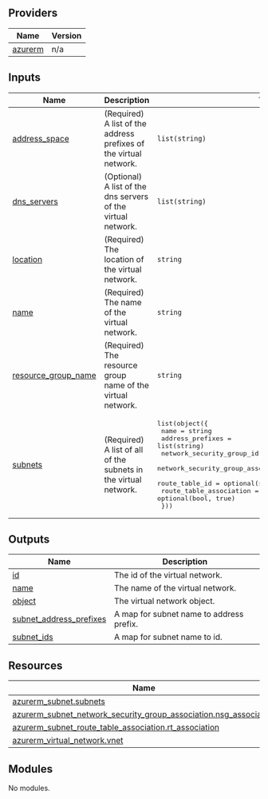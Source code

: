<!-- BEGIN_TF_DOCS -->

## Providers

| Name | Version |
|------|---------|
| <a name="provider_azurerm"></a> [azurerm](#provider\_azurerm) | n/a |

## Inputs

| Name | Description | Type | Default | Required |
|------|-------------|------|---------|:--------:|
| <a name="input_address_space"></a> [address\_space](#input\_address\_space) | (Required) A list of the address prefixes of the virtual network. | `list(string)` | n/a | yes |
| <a name="input_dns_servers"></a> [dns\_servers](#input\_dns\_servers) | (Optional) A list of the dns servers of the virtual network. | `list(string)` | `[]` | no |
| <a name="input_location"></a> [location](#input\_location) | (Required) The location of the virtual network. | `string` | n/a | yes |
| <a name="input_name"></a> [name](#input\_name) | (Required) The name of the virtual network. | `string` | n/a | yes |
| <a name="input_resource_group_name"></a> [resource\_group\_name](#input\_resource\_group\_name) | (Required) The resource group name of the virtual network. | `string` | n/a | yes |
| <a name="input_subnets"></a> [subnets](#input\_subnets) | (Required) A list of all of the subnets in the virtual network. | <pre>list(object({<br>    name                               = string<br>    address_prefixes                   = list(string)<br>    network_security_group_id          = optional(string)<br>    network_security_group_association = optional(bool, true)<br>    route_table_id                     = optional(string)<br>    route_table_association            = optional(bool, true)<br>  }))</pre> | n/a | yes |

## Outputs

| Name | Description |
|------|-------------|
| <a name="output_id"></a> [id](#output\_id) | The id of the virtual network. |
| <a name="output_name"></a> [name](#output\_name) | The name of the virtual network. |
| <a name="output_object"></a> [object](#output\_object) | The virtual network object. |
| <a name="output_subnet_address_prefixes"></a> [subnet\_address\_prefixes](#output\_subnet\_address\_prefixes) | A map for subnet name to address prefix. |
| <a name="output_subnet_ids"></a> [subnet\_ids](#output\_subnet\_ids) | A map for subnet name to id. |

## Resources

| Name | Type |
|------|------|
| [azurerm_subnet.subnets](https://registry.terraform.io/providers/hashicorp/azurerm/latest/docs/resources/subnet) | resource |
| [azurerm_subnet_network_security_group_association.nsg_association](https://registry.terraform.io/providers/hashicorp/azurerm/latest/docs/resources/subnet_network_security_group_association) | resource |
| [azurerm_subnet_route_table_association.rt_association](https://registry.terraform.io/providers/hashicorp/azurerm/latest/docs/resources/subnet_route_table_association) | resource |
| [azurerm_virtual_network.vnet](https://registry.terraform.io/providers/hashicorp/azurerm/latest/docs/resources/virtual_network) | resource |

## Modules

No modules.
<!-- END_TF_DOCS -->